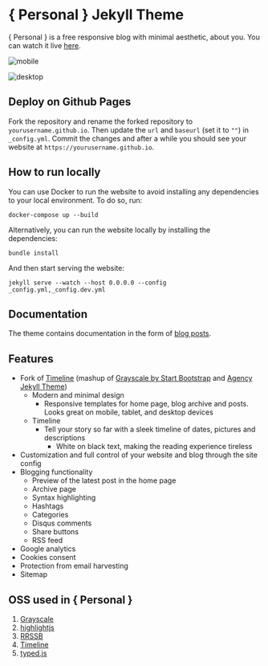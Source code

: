 # { Personal } Jekyll Theme

{ Personal } is a free responsive blog with minimal aesthetic, about you. You
can watch it live [here](https://le4ker.github.io/personal-jekyll-theme/).

![mobile](https://github.com/le4ker/personal-jekyll-theme/raw/main/.github/img/mobile.gif)

![desktop](https://github.com/le4ker/personal-jekyll-theme/raw/main/.github/img/desktop.gif)

## Deploy on Github Pages

Fork the repository and rename the forked repository to
`yourusername.github.io`. Then update the `url` and `baseurl` (set it to `""`)
in `_config.yml`. Commit the changes and after a while you should see your
website at `https://yourusername.github.io`.

## How to run locally

You can use Docker to run the website to avoid installing any dependencies to
your local environment. To do so, run:

```shell
docker-compose up --build
```

Alternatively, you can run the website locally by installing the dependencies:

```shell
bundle install
```

And then start serving the website:

```shell
jekyll serve --watch --host 0.0.0.0 --config _config.yml,_config.dev.yml
```

## Documentation

The theme contains documentation in the form of
[blog posts](https://le4ker.github.io/personal-jekyll-theme/blog/index.html).

## Features

- Fork of [Timeline](https://github.com/kirbyt/timeline-jekyll-theme) (mashup of
  [Grayscale by Start Bootstrap](https://github.com/IronSummitMedia/startbootstrap-grayscale)
  and [Agency Jekyll Theme](https://github.com/y7kim/agency-jekyll-theme))
  - Modern and minimal design
    - Responsive templates for home page, blog archive and posts. Looks great on
      mobile, tablet, and desktop devices
  - Timeline
    - Tell your story so far with a sleek timeline of dates, pictures and
      descriptions
      - White on black text, making the reading experience tireless
- Customization and full control of your website and blog through the site
  config
- Blogging functionality
  - Preview of the latest post in the home page
  - Archive page
  - Syntax highlighting
  - Hashtags
  - Categories
  - Disqus comments
  - Share buttons
  - RSS feed
- Google analytics
- Cookies consent 
- Protection from email harvesting
- Sitemap

## OSS used in { Personal }

1. [Grayscale](http://startbootstrap.com/template-overviews/grayscale/)
2. [highlightjs](https://highlightjs.org/)
3. [RRSSB](https://github.com/kni-labs/rrssb)
4. [Timeline](https://github.com/kirbyt/timeline-jekyll-theme)
5. [typed.js](https://github.com/mattboldt/typed.js/)
